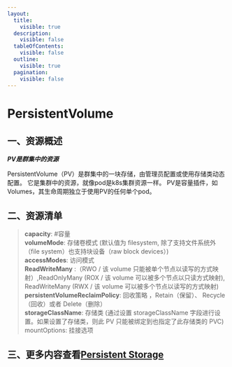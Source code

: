 ```yaml
---
layout:
  title:
    visible: true
  description:
    visible: false
  tableOfContents:
    visible: false
  outline:
    visible: true
  pagination:
    visible: false
---
```


# PersistentVolume

## 一、资源概述

_**PV是群集中的资源**_

PersistentVolume（PV）是群集中的一块存储，由管理员配置或使用存储类动态配置。 它是集群中的资源，就像pod是k8s集群资源一样。 PV是容量插件，如Volumes，其生命周期独立于使用PV的任何单个pod。

## 二、资源清单

> **capacity**: #容量\
> **volumeMode**: 存储卷模式 (默认值为 filesystem, 除了支持文件系统外（file system）也支持块设备（raw block devices）)\
> **accessModes**: 访问模式\
> **ReadWriteMany** :（RWO / 该 volume 只能被单个节点以读写的方式映射）,ReadOnlyMany (ROX / 该 volume 可以被多个节点以只读方式映射), ReadWriteMany (RWX / 该 volume 可以被多个节点以读写的方式映射)\
> **persistentVolumeReclaimPolicy**: 回收策略 ，Retain（保留）、 Recycle（回收）或者 Delete（删除）\
> **storageClassName**: 存储类 (通过设置 storageClassName 字段进行设置。如果设置了存储类，则此 PV 只能被绑定到也指定了此存储类的 PVC)\
> mountOptions: 挂接选项

## 三、更多内容查看[Persistent Storage](persistent-storage.md)
